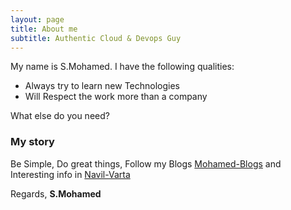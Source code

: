 ```yaml
---
layout: page
title: About me
subtitle: Authentic Cloud & Devops Guy
---
```


My name is S.Mohamed. I have the following qualities:

- Always try to learn new Technologies
- Will Respect the work more than a company

What else do you need?

### My story

Be Simple, Do great things, Follow my Blogs [Mohamed-Blogs](https://blog.mcubescloud.in) and Interesting info in [Navil-Varta](https://navil.mcubescloud.in)


Regards,
**S.Mohamed**
